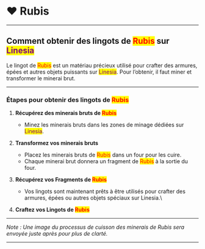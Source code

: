 # ♥️ Rubis

***

## Comment obtenir des lingots de <mark style="color:red;">Rubis</mark> sur <mark style="color:purple;">Linesia</mark>

Le lingot de <mark style="color:red;">Rubis</mark> est un matériau précieux utilisé pour crafter des armures, épées et autres objets puissants sur <mark style="color:purple;">Linesia</mark>. Pour l’obtenir, il faut miner et transformer le minerai brut.

***

### Étapes pour obtenir des lingots de <mark style="color:red;">Rubis</mark>

1. **Récupérez des minerais bruts de&#x20;**<mark style="color:red;">**Rubis**</mark>
   * Minez les minerais bruts dans les zones de minage dédiées sur <mark style="color:purple;">Linesia</mark>.
2. **Transformez vos minerais bruts**
   * Placez les minerais bruts de <mark style="color:red;">Rubis</mark> dans un four pour les cuire.
   * Chaque minerai brut donnera un fragment de <mark style="color:red;">Rubis</mark> à la sortie du four.
3. **Récupérez vos Fragments de&#x20;**<mark style="color:red;">**Rubis**</mark>
   * Vos lingots sont maintenant prêts à être utilisés pour crafter des armures, épées ou autres objets spéciaux sur Linesia.\

4. **Craftez vos Lingots de&#x20;**<mark style="color:red;">**Rubis**</mark>

***

_Note : Une image du processus de cuisson des minerais de Rubis sera envoyée juste après pour plus de clarté._

***
